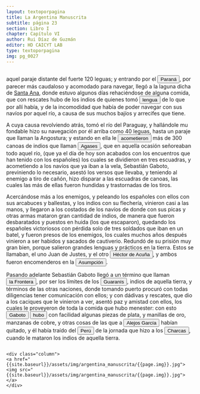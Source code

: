 ```yaml
---
layout: textoporpagina
title: La Argentina Manuscrita
subtitle: página 23
section: Libro I
chapter: Capítulo VI
author: Rui Díaz de Guzmán
editor: HD CAICYT LAB
type: textoporpagina
img: pg_0027
---
```


<div class="row">
    <div class="column">
<p>aquel paraje distante del fuerte 120 leguas; y entrando por el <a href="https://recogito.pelagios.org/document/wzqxhk0h3vpikm/part/1/edit#9cbcd2d1-f017-4dad-862a-1537d55d9665" target="_blank"><button class="balloon" data-balloon-pos="up" data-balloon-length="large" data-balloon="Se refiere al Río Paraná.">Paraná</button></a>, por parecer más caudaloso y acomodado para navegar, llegó a la laguna dicha de <a href="https://recogito.pelagios.org/document/wzqxhk0h3vpikm/part/1/edit#738446f9-4081-44fb-b11d-c77e2379e186" target="_blank">Santa Ana</a>, donde estuvo algunos días rehaciéndose de alguna comida, que con rescates hubo de los indios de quienes tomó <button class="balloon" data-balloon-pos="up" data-balloon-length="large" data-balloon="Los testimonios en Santa Ana fueron recogidos pos Francisco del Puerto, a quien Caboto halló en la desembocadura del Paraná y que el texto de Ruy Díaz no menciona.">lengua</button> de lo que por allí había, y de la incomodidad que había de poder navegar con sus navíos por aquel río, a causa de sus muchos bajíos y arrecifes que tiene.</p>

<p>A cuya causa revolviendo atrás, tomó el río del Paraguay, y hallándole mu fondable hizo su navegación por él arriba como 40 leguas, hasta un paraje que llaman la Angostura; y estando en ella le <button class="balloon" data-balloon-pos="up" data-balloon-length="large" data-balloon="Este enfrentamiento habría tenido lugar sobre el río Bermejo y en él los exploradores de Caboto sufrieron grandes bajas, entre las que se contó la del teniente del piloto mayor, Miguel Rifos. La descripción triunfante del hecho que hace Ruy Díaz no se condice con lo que aparece descripto en las fuentes documentales contemporáneas al suceso. Asismismo, no aparecen datos de una posible toma de cautivos y documentos posteriores no mencionan ninguna redención de cautivos en manos de agaces.">acometieron</button> más de 300 canoas de indios que llaman <button class="balloon" data-balloon-pos="up" data-balloon-length="large" data-balloon="Agaces. Una sociedad nativa que habitaba en el curso inferior del río paraguay. Pertenecían al tronco lingüístico mataco-guaycurú y eran muy hábiles canoeros y pescadores. Solían tener conflictos con los guaraníes carios que vivían río arriba y luego por extensión con los cristianos de Asunción. Bibliografía: Schmuziger Carvallho, Silvia, M., &quot;Chaco: encruzilhada de povos e 'melting pot' cultural. Suas relações com a bacia do Paraná e o Sul mato-grossense&quot;, en Carneiro Da Cunha, Manuela M. (org.), História dos índios no Brasil, San Pablo, Fundação de Amparo à Pesquisa do Estado de São Paulo-Companhia das Letras-Secretaria Municipal de Cultura Prefeitura do Município de São Paulo, 1992, pp. 457-474;  Maccormack, Sabine, &quot;Ethnography in South America: The Fisrt Two Hundred years&quot;, en Salomon, Frank; Schwartz, Stuart B. (eds.), The Cambridge History of the Native Peoples of the Americas. Volume III. Part I, Cambridge, Cambridge University Press, 1999, pp. 104, 106; Susnik, Branislava, El rol de los indígenas en la formación y en la vivencia del Paraguay. Tomo II, Asunción, Universo, 1983.">Agases</button>, que en aquella ocasión señoreaban todo aquel río, (que ya el día de hoy son acabados con los encuentros que han tenido con los españoles) los cuales se dividieron en tres escuadras, y acometiendo a los navíos que ya iban a la vela, Sebastián Gaboto, previniendo lo necesario, asestó los versos que llevaba, y teniendo al enemigo a tiro de cañón, hizo disparar a las escuadras de canoas, las cuales las más de ellas fueron hundidas y trastornadas de los tiros.</p>

<p>Acercándose más a los enemigos, y peleando los españoles con ellos con sus arcabuces y ballestas, y los indios con su flechería, vinieron casi a las manos, y llegaron a los costados de los navíos de donde con sus picas y otras armas mataron gran cantidad de indios, de manera que fueron desbaratados y puestos en huida (los que escaparon), quedando los españoles victoriosos con pérdida solo de tres   soldados que iban en un batel, y fueron presos de los enemigos, los cuales muchos años después vinieron a ser habidos y sacados de cautiverio. Redundó de su prisión muy gran bien, porque salieron grandes lenguas y prácticos en la tierra. Estos se llamaban, el uno Juan de Justes, y el otro <button class="balloon" data-balloon-pos="up" data-balloon-length="large" data-balloon="Héctor de Acuña era un lengua que había entrado con Álvar Núñez Cabeza de Vaca al Paraguay proveniente de la costa brasileña.">Héctor de Acuña</button>, y ambos fueron encomenderos en la <a href="https://recogito.pelagios.org/document/wzqxhk0h3vpikm/part/1/edit#fbf1aab3-c871-4a30-b652-4c62bd413102" target="_blank"><button class="balloon" data-balloon-pos="up" data-balloon-length="large" data-balloon="Es Asunción del Paraguay.">Asumpción</button></a>.</p>

<p>Pasando adelante Sebastián Gaboto llegó a un término que llaman <a href="https://recogito.pelagios.org/document/wzqxhk0h3vpikm/part/1/edit#49651b51-7f9b-4e9e-9423-89cdc00ff6b2" target="_blank"><button class="balloon" data-balloon-pos="up" data-balloon-length="large" data-balloon="La Frontera refiere a una región al sur del Pilcomayo, que se consideraba el límite sur del guará de los carios. Hoy es la localidad de Villeta. Bibliografía: Roulet, Florencia, La resistencia de los guaraní del Paraguay a la conquista española (1537- 1556), Posadas, Editorial Universitaria de la Universidad Nacional de Misiones, 1993.">la Frontera</button></a>, por ser los límites de los <button class="balloon" data-balloon-pos="up" data-balloon-length="large" data-balloon="Refiere a Los guaraníes o avá, según su autodenominación étnica original (que significa &quot;ser humano&quot;), son un grupo de pueblos indígenas suramericanos que se ubican geográficamente en Paraguay, noreste de Argentina (en ciertas zonas de provincias de la Región del Litoral),​ sur y suroeste de Brasil (en los estados de Río Grande del Sur, Santa Catarina, Paraná y Mato Grosso del Sur) y sureste de Bolivia (en los departamentos de Tarija, Santa Cruz y Chuquisaca) y norte de Uruguay.El muy difundido nombre guaraní lo escucharon los españoles que, al invadir su territorio, habrían oído, entre los gritos de guerra de este pueblo, la frase guará-ny, que significa &quot;combatir-los&quot;. Por otra parte el nombre dada significa en guaraní 'guerrero', &quot;ava&quot; que significa &quot;hombre&quot; y se pronuncia en forma grave entre los chiriguanos (ava guaraníes).Otra versión afirma que la denominación fue tomada de la deformación de una palabra guaraní, guariní que significa precisamente &quot;guerra&quot; o &quot;guerrear&quot;. Al parecer los mismos indígenas se denominaron de esa manera, indicando con ello que se consideraban guerreros.. Los guaraníes se extendían, dividios entre distintas parcialidades, entre la costa brasileña y los contrafuertes andinos, teniendo además asentamientos en las islasdel Río Paraná y del delta del Río de la Plata. Cultivadores selvícolas, producían regulamente excedentes agrícolas que serían indispensables para el avance de la conquista española en el región. Bibliografía:  Silva Noelli, Francisco, &quot;La distribución geográfica de las evidencias arqueológicasguaraní&quot;, en Revista de Indias, vol. LXIV, núm. 30, 2004, pp. 17-34; Susnik, Branislava, El indio colonial del Paraguay. El guaraní colonial, Asunción, Museo Etnográfico &quot;Andrés Barbero&quot;, 1965; Susnik, Branislava, El rol de los indígenas en la formación y en la vivencia delParaguay. Tomo I, Asunción, Universo, 1982; Melià, Bartomeu, El guaraní conquistado y reducido: ensayos de etnohistoria, Asunción, Universidad Católica-Centro de Estudios Paraguayos &quot;AntonioGuasch&quot;, cuarta edición, 1997 [1986]; Melià, Bartomeu, &quot;Sociedades fluviales y selvícolas del este: Paraguay y Paraná&quot;, en Rojas Rabiela, Teresa; Murra, John (dirs.), Historia general de América Latina. Volumen I, París, Editorial Trotta-UNESCO, 1999, pp. 335-552; Catafesto de Sousa, José Otávio, &quot;O sistema econômico nas sociedades indígenas guaraní pré-coloniais&quot;, en Horizontes Antropológicos, año 8, núm. 18, 2002, pp. 211-253; Monteiro, John Manuel, &quot;Os guaraní e a História do Brasil Meridional. Séculos XVI-XVII&quot;, en Carneiro Da Cunha, Manuela L. (org.), História dos índios no Brasil, San Pablo, Fundação de Amparo à Pesquisa do Estado de São Paulo-Companhia das Letras-Secretaria Municipal de Cultura Prefeitura do Município de São Paulo, 1992 pp. 475-498.">Guaranís</button>, indios de aquella tierra, y términos de las otras naciones, donde tomando puerto procuró con todas diligencias tener comunicación con ellos; y con dádivas y rescates, que dio a los caciques que le vinieron a ver, asentó paz y amistad con ellos, los cuales le proveyeron de toda la comida que hubo menester: con esto <button class="balloon" data-balloon-pos="up" data-balloon-length="large" data-balloon="Sebastián Caboto (1477-1557) fue, como su padre Juan, un piloto y explorador que sirvió a las coronas de España e Inglaterra. Entró al servicio de esta última en 1518 como piloto mayor y bajo sus auspicios realizó el viaje que lo llevaría a explorar el Río de Solís. Si bien el propósito inicial de su expedición de 1526 era repetir la circunnavegación de Magallanes (tal y como consta en la capitulación que firmó con Carlos I), Caboto decidió alterar el rumbo de su armada atraído por las noticias recolectadas en la costa brasileña, que indicaban la existencia de una sierra argentífera remontando el río austral. Caboto y sus tripulantes exploraron la región hasta entrado 1529, cuando los ataques de los indios, los dudosos resultados de sus exploraciones y la falta de bastimentos lo obligarona  a abandonar el Río de Solís. Bibliografía: Medina, José Toribio, El Veneciano Sebastián Gaboto al servicio de España. Dos Tomos, Santiago de Chile, Imprenta y Encuadernación Universitaria, 1908.">Gaboto</button> <button class="balloon" data-balloon-pos="up" data-balloon-length="large" data-balloon="Las únicas piezas valiosas declaradas por Caboto a su regreso a España fueron una cofia de hojas de plata baja y unas cuantas cuentas del mismo metal. No aparece ninguna referencia a Alejo García en los documentos relativos a la expedición de Caboto.">hubo</button> con facilidad algunas piezas de plata, y manillas de oro, manzanas de cobre, y otras cosas de las que a <button class="balloon" data-balloon-pos="up" data-balloon-length="large" data-balloon="Alejo o Alexo García resultó vital en la construcción del Río de la Plata como una atractiva frontera de exploración tras la expedición de Solís. Si bien se lo considera un personaje histórico, predominan las referencias que de él dieron otros náufragos de la expedición de Solís como Enrique Montes y Melchor Ramírez. Según se consigna en diversos documentos Alejo García habría avanzado por tierra, partiendo desde la costa del Brasil a la altura de la Isla de Santa Catalina, hasta alcanzar el Incario. Habría ido seguido o acompañado de una multitud de indios guaraníes deseosos de apoderarse también de las riquezas del país del metal. Tras alcanzar los Andes, García y sus aliados se habrían hecho de un fabuloso tesoro en metales preciosos, pero cuando ya estaban retornado, fueron mortalmente atacados por indios en el río Paraguay, alrededor del año 1525. Alejo García habría muerto en el enfrentamiento y el tesoro se perdió con él, pero algunos sobrevivientes habrían podido alcanzar la costa brasileña con pequeñas muestras de metal precioso. Bibliografía: RRubio, Julián María, Exploración y conquista del Río de la Plata, Siglos XVI y XVII, Barcelona, Salvat, 1942, pp. 41-45; Domínguez, Manuel, El alma de la raza, Asunción, Casa Editora de Cándido Zamphirópolos, 1918; Gandía, Enrique de, Historia del Gran Chaco, Buenos Aires, Roldán, 1929, pp. 77 y 85; Domínguez, Manuel, Historia crítica de los mitos de la conquista de América, Buenos Aires y Madrid, Juan Roldán y Cía, 1929, pp. 161-167; Moreno, Fulgencio, La ciudad de Asunción, Buenos Aires, Librería J. Suárez, 1926, p. 8-9 y 35 y Cardozo Efraím, El Paraguay de la conquista, Asunción, El Lector, 1996 [1959], pp. 35-36; Guérin, Miguel Alberto, &quot;La organización inicial del espacio rioplatense&quot;, en Tandeter, Enrique (dir.), Nueva Historia Argentina. Tomo 2: La Sociedad Colonial, Buenos Aires, Sudamericana, 2000, pp. 13-54 pp. 27; Quarleri, Lía, Rebelión y guerra en las fronteras del Plata. Guaraníes, jesuitas e imperios coloniales, Buenos Aires, FCE, 2007, p. 46; Fradkin, R.; Garavaglia, Juan Carlos, La Argentina colonial. El Río de la Plata entre los siglos XVI y XIX, Buenos Aires, Siglo Veintiuno, 2009, p. 15. Más allá de la realización o no del viaje de García y de su calidad histórica, lo cierto es que fue una referencia tenida por cierta en varios de los principales documentos de la temprana exploración y conquista del Río de la Plata.">Alejos García</button> habían quitado, y él había traído del <a href="https://recogito.pelagios.org/document/wzqxhk0h3vpikm/part/1/edit#954839f5-da4b-4bd6-a23c-87e25b828c2c" target="_blank"><button class="balloon" data-balloon-pos="up" data-balloon-length="large" data-balloon="Entendido como virreinato del Perú.">Perú</button></a> de la jornada que hizo a los <button class="balloon" data-balloon-pos="up" data-balloon-length="large" data-balloon="La provincia de Charcas, cuyos límites se superponen con la Audiencia de Charchas, tenía su sede en Sucre (Ciudad de la Plata, 1538).">Charcas</button>, cuando le mataron los indios de aquella tierra.</p>
</div>

    <div class="column">
    <a href="{{site.baseurl}}/assets/img/argentina_manuscrita/{{page.img}}.jpg"><img src="{{site.baseurl}}/assets/img/argentina_manuscrita/{{page.img}}.jpg"></a>
    </div>
</div>